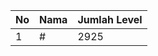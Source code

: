 | No | Nama            | Jumlah Level |
|----|-----------------|--------------|
| 1  | #    |    2925        |
